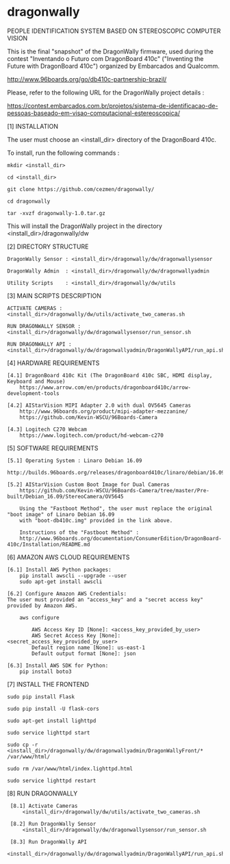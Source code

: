# dragonwally

PEOPLE IDENTIFICATION SYSTEM BASED ON STEREOSCOPIC COMPUTER VISION

This is the final "snapshot" of the DragonWally firmware, used during
the contest "Inventando o Futuro com DragonBoard 410c" ("Inventing the Future with DragonBoard 410c") 
organized by Embarcados and Qualcomm.

http://www.96boards.org/go/db410c-partnership-brazil/

Please, refer to the following URL for the DragonWally project details :

https://contest.embarcados.com.br/projetos/sistema-de-identificacao-de-pessoas-baseado-em-visao-computacional-estereoscopica/

[1] INSTALLATION

The user must choose an <install_dir> directory of the DragonBoard 410c.

To install, run the following commands :

    mkdir <install_dir>

    cd <install_dir>

    git clone https://github.com/cezmen/dragonwally/

    cd dragonwally

    tar -xvzf dragonwally-1.0.tar.gz

This will install the DragonWally project in the directory <install_dir>/dragonwally/dw


[2] DIRECTORY STRUCTURE

    DragonWally Sensor : <install_dir>/dragonwally/dw/dragonwallysensor

    DragonWally Admin  : <install_dir>/dragonwally/dw/dragonwallyadmin

    Utility Scripts    : <install_dir>/dragonwally/dw/utils


[3] MAIN SCRIPTS DESCRIPTION

    ACTIVATE CAMERAS :  <install_dir>/dragonwally/dw/utils/activate_two_cameras.sh

    RUN DRAGONWALLY SENSOR : <install_dir>/dragonwally/dw/dragonwallysensor/run_sensor.sh

    RUN DRAGONWALLY API : <install_dir>/dragonwally/dw/dragonwallyadmin/DragonWallyAPI/run_api.sh


[4] HARDWARE REQUIREMENTS 

    [4.1] DragonBoard 410c Kit (The DragonBoard 410c SBC, HDMI display, Keyboard and Mouse)
        https://www.arrow.com/en/products/dragonboard410c/arrow-development-tools
    
    [4.2] AIStarVision MIPI Adapter 2.0 with dual OV5645 Cameras
        http://www.96boards.org/product/mipi-adapter-mezzanine/
        https://github.com/Kevin-WSCU/96Boards-Camera
    
    [4.3] Logitech C270 Webcam
        https://www.logitech.com/product/hd-webcam-c270


[5] SOFTWARE REQUIREMENTS

    [5.1] Operating System : Linaro Debian 16.09
        http://builds.96boards.org/releases/dragonboard410c/linaro/debian/16.09/

    [5.2] AIStarVision Custom Boot Image for Dual Cameras
        https://github.com/Kevin-WSCU/96Boards-Camera/tree/master/Pre-built/Debian_16.09/StereoCamera/OV5645

        Using the "Fastboot Method", the user must replace the original "boot image" of Linaro Debian 16.09 
        with "boot-db410c.img" provided in the link above.

        Instructions of the "Fastboot Method" :
        http://www.96boards.org/documentation/ConsumerEdition/DragonBoard-410c/Installation/README.md


[6] AMAZON AWS CLOUD REQUIREMENTS

    [6.1] Install AWS Python packages:
        pip install awscli --upgrade --user
        sudo apt-get install awscli

    [6.2] Configure Amazon AWS Credentials:
    The user must provided an "access_key" and a "secret access key" provided by Amazon AWS.

        aws configure
        
            AWS Access Key ID [None]: <access_key_provided_by_user>
            AWS Secret Access Key [None]: <secret_access_key_provided_by_user>
            Default region name [None]: us-east-1
            Default output format [None]: json

    [6.3] Install AWS SDK for Python:
        pip install boto3 
 
[7] INSTALL THE FRONTEND

    sudo pip install Flask

    sudo pip install -U flask-cors

    sudo apt-get install lighttpd
    
    sudo service lighttpd start
    
    sudo cp -r <install_dir>/dragonwally/dw/dragonwallyadmin/DragonWallyFront/* /var/www/html/

    sudo rm /var/www/html/index.lighttpd.html
    
    sudo service lighttpd restart
    
 [8] RUN DRAGONWALLY
 
     [8.1] Activate Cameras
         <install_dir>/dragonwally/dw/utils/activate_two_cameras.sh
           
     [8.2] Run DragonWally Sensor
         <install_dir>/dragonwally/dw/dragonwallysensor/run_sensor.sh
 
     [8.3] Run DragonWally API
         <install_dir>/dragonwally/dw/dragonwallyadmin/DragonWallyAPI/run_api.sh
         
         
         
